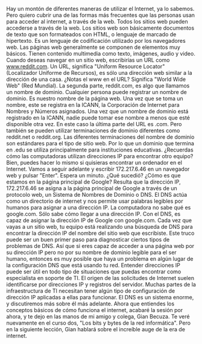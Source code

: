 Hay un montón de diferentes maneras de
utilizar el Internet, ya lo sabemos. Pero quiero cubrir una de las formas más
frecuentes que las personas usan para acceder al internet, a través de la web. Todos los sitios web pueden
accederse a través de la web. Los sitios web son básicamente documentos
de texto que son formateados con HTML, o lenguaje de marcado de hipertexto. Es un lenguaje de codificación utilizado
por los navegadores web. Las páginas web generalmente se
componen de elementos muy básicos. Tienen contenido multimedia como texto,
imágenes, audio y video. Cuando deseas navegar en un sitio web, escribirías un URL como www.reddit.com. Un URL, significa "Uniform Resource Locator"
(Localizador Uniforme de Recursos), es sólo una dirección web
similar a la dirección de una casa. ¿Notas el www en el URL? Significa "World Wide Web"
(Red Mundial). La segunda parte, reddit.com, es algo
que llamamos un nombre de dominio. Cualquier persona puede registrar
un nombre de dominio. Es nuestro nombre de la página web. Una vez que se toma un nombre, este se registra
en la ICANN, la Corporación de Internet para Nombres y Números asignados. Una vez que un nombre de dominio
está registrado en la ICANN, nadie puede tomar ese nombre
a menos que esté disponible otra vez. En este caso la última parte
del URL es .com. Pero también se pueden utilizar terminaciones de
dominio diferentes como reddit.net o reddit.org. Las diferentes terminaciones del nombre
de dominio son estándares para el tipo de sitio web. Por lo que un dominio que termina en .edu se
utiliza principalmente para instituciones educativas. ¿Recuerdas cómo las computadoras utilizan
direcciones IP para encontrar otro equipo? Bien, puedes hacer lo mismo si quisieras
encontrar un ordenador en el Internet. Vamos a seguir adelante y escribir 172.217.6.46
en un navegador web y pulsar "Enter". Espera un minuto. ¿Qué sucedió? ¿Cómo es que estamos en la
página principal de Google? Resulta que la dirección IP,
172.217.6.46 se asigna a la página principal de Google a través de un protocolo
web, un Sistema de Nombres de Dominio o DNS. El DNS actúa como un directorio de internet y nos permite usar palabras legibles por
humanos para asignar a una dirección IP. La computadora no sabe
qué es google.com. Sólo sabe cómo llegar a una dirección IP. Con el DNS, es capaz de asignar
la dirección IP de Google con google.com. Cada vez que vayas a un sitio web, tu equipo
está realizando una búsqueda de DNS para encontrar la dirección IP del nombre
del sitio web que escribiste. Este truco puede ser un buen primer paso para
diagnosticar ciertos tipos de problemas de DNS. Así que si eres capaz de acceder a
una página web por su dirección IP pero no por su nombre de dominio legible para
el ser humano, entonces es muy posible que haya un problema en algún lugar de la
configuración DNS que está usando tu red. Entender direcciones IP puede ser útil en todo tipo de situaciones que puedas
encontrar como especialista en soporte de TI. El origen de las solicitudes de Internet
suelen identificarse por direcciones IP y registros del servidor. Muchas partes de la infraestructura de TI necesitan
tener algún tipo de configuración de dirección IP aplicadas a ellas para funcionar. El DNS es un sistema enorme, y
discutiremos más sobre él más adelante. Ahora que entiendes los conceptos básicos de cómo
funciona el internet, acabaré la sesión por ahora, y te dejo en las manos de mi amigo
y colega, Gian Becuza. Te veré nuevamente en el curso dos,
"Los bits y bytes de la red informática". Pero en la siguiente lección, Gian hablará sobre el increíble
auge de la era de internet.